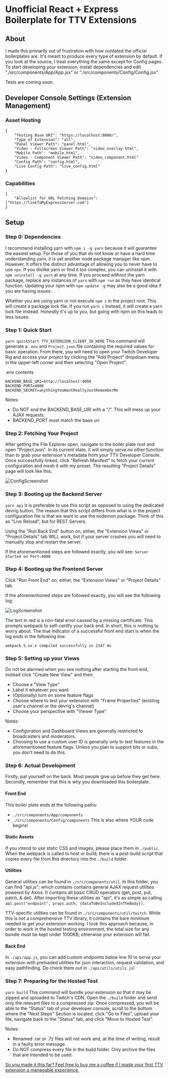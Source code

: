 # Unofficial React + Express Boilerplate for TTV Extensions

## About

I made this primarily out of frustration with how outdated the official boilerplates are. It's meant to produce every type of extension by default. If you look at the source, I treat everything the same except for Config pages. To start developing your extension, install dependencies and edit "./src/components/App/App.jsx" or "./src/components/Config/Config.jsx".

Tests are coming soon.

## Developer Console Settings (Extension Management)

###  Asset Hosting
```
{   
    "Testing Base URI": "https://localhost:8080/",
    "Type of Extension": "all",
    "Panel Viewer Path": "panel.html",
    "Video - Fullscreen Viewer Path": "video_overlay.html",
    "Mobile Path": "mobile.html",
    "Video - Component Viewer Path": "video_component.html"
    "Config Path": "config.html",
    "Live Config Path": "live_config.html"
}
```

### Capabilities
```
{
    "Allowlist for URL Fetching Domains": ["https://linkToMyExpressServer.com"]
}
```

## Setup

### Step 0: Dependencies

I recommend installing yarn with ```npm i -g yarn``` because it will guarantee the easiest setup. For those of you that do not know or have a hard time understanding yarn, it is yet another node package manager like npm. However, it offers the distinct advantage of allowing you to never have to use ```npx```. If you dislike yarn or find it too complex, you can uninstall it with ```npm uninstall -g yarn``` at any time. If you proceed without the yarn package, replace any instances of ```yarn``` with ```npm run``` as they have identical function. Updating your npm with ```npm update -g``` may also be a good idea if you are having issues.

Whether you are using yarn or not execute ```npm i``` in the project root. This will create a package lock file. If you run ```yarn i``` instead, it will create a yarn lock file instead. Honestly it's up to you, but going with npm on this leads to less issues.

### Step 1: Quick Start

```yarn quickStart TTV_EXTENSION_CLIENT_ID_HERE```
This command will generate a ```.env``` and ```Project.json``` file containing the required values for basic operation. From there, you will need to open your Twitch Developer Rig and access your project by clicking the "Add Project" dropdown menu in the upper-left corner and then selecting "Open Project". 

.env contents
```
BACKEND_BASE_URI=http://localhost:4000
BACKEND_PORT=4000
BACKEND_SECRET=anythingYouWantReallyJustRememberMe
```
Notes: 
- Do NOT end the BACKEND_BASE_URI with a "/". This will mess up your AJAX requests.
- BACKEND_PORT must match the base uri

### Step 2: Fetching Your Project

After getting the File Explorer open, navigate to the boiler plate root and open "Project.json". In its current state, it will simply serve no other function than to grab your extension's metadata from your TTV Developer Console. Once successfully linked, click "Refresh Manifest" to fetch your current configuration and mesh it with my preset. The resulting "Project Details" page will look like this.

![ConfigScreenshot](https://raw.githubusercontent.com/ctnava/TTV-Boilerplate/development/blob/ProjectDetails.PNG)

### Step 3: Booting up the Backend Server

```yarn api```
It is preferable to use this script as opposed to using the dedicated devrig button. The reason that this script differs from what is in the project configuration file is that we want to use the nodemon package. Think of this as "Live Reload", but for REST Servers.

Using the "Run Back End" button on, either, the "Extension Views" or "Project Details" tab WILL work, but if your server crashes you will need to manually stop and restart the server.

If the aforementioned steps are followed exactly, you will see:
```Server Started on Port:4000```

### Step 4: Booting up the Frontend Server

Click "Run Front End" on, either, the "Extension Views" or "Project Details" tab.

If the aforementioned steps are followed exactly, you will see the following log:

![LogScreenshot](https://raw.githubusercontent.com/ctnava/TTV-Boilerplate/development/blob/Success.PNG)

The text in red is a non-fatal error caused by a missing certificate. This prompts webpack to self-certify your back end. In short, this is nothing to worry about. The true indicator of a successful front end start is when the log ends in the following line:
```
webpack 5.xx.x compiled successfully in 2347 ms
```

### Step 5: Setting up your Views

Do not be alarmed when you see nothing after starting the front end, instead click "Create New View" and then:
- Choose a "View Type"
- Label it whatever you want
- (Optionally) turn on some feature flags
- Choose where to test your extension with "Frame Properties" (existing user's channel or the devrig's channel)
- Choose your perspective with "Viewer Type"

Notes: 
- Configuration and Dashboard Views are generally restricted to broadcasters and moderators.
- Choosing to use a custom user ID is generally only to test features in the aforementioned feature flags. Unless you plan to support bits or subs, you don't need to do this.


### Step 6: Actual Development

Firstly, pat yourself on the back. Most people give up before they get here. Secondly, remember that this is why you downloaded this boilerplate.

#### Front End

This boiler plate ends at the following paths:
- ```./src/components/App/components```
- ```./src/components/Config/components```
This is also where YOUR code begins!

#### Static Assets 

If you intend to use static CSS and images, please place them in ```./public```. When the webpack is called to host or build, there is a post-build script that copies every file from this directory into the ```./build``` folder. 

#### Utilities

General utilities can be found in ```./src/components/util```. In this folder, you can find "api.js"; which contains contains general AJAX request utilities powered by Axios. It contains all basic CRUD operators (get, post, put, patch, & del). After importing these utilities as "api", it's as simple as calling ```api.post("endpoint", props.auth, {dataToBeIncludedInTheBody})```. 

TTV-specific utilities can be found in ```./src/components/util/twitch```. While this is not a comprehensive TTV library, it contains the bare minimum needed to get your extension working. I took this approach because, in order to work in the hosted testing environment, the total size for any bundle must be kept under 1000KB; otherwise your extension will fail.

#### Back End

In ```./api/app.js```, you can add custom endpoints below line 10 to serve your extension with preloaded utilities for json interaction, request validation, and easy pathfinding. Do check them out in ```./api/utils/utils.js```!



### Step 7: Preparing for the Hosted Test

```yarn build```
This command will bundle your extension so that it may be zipped and uploaded to Twitch's CDN. Open the ```./build``` folder and send only the relevant files to a compressed zip. Once compressed, you will be able to the "Status" tab of your developer console, scroll to the bottom where the "Next Steps" Section is located, click "Go to Files", upload your file, navigate back to the "Status" tab, and click "Move to Hosted Test".

Notes:
- Renamed .rar or .7z files will not work and, at the time of writing, result in a faulty error message.
- Do NOT compress every file in the build folder. Only archive the files that are intended to be used.



[So you made it this far? Feel free to buy me a coffee if I made your first TTV extension a managable experience.](https://www.buymeacoffee.com/CAT6)